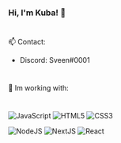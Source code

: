 ### Hi, I'm Kuba! 👋
#
📫 Contact:
- Discord: Sveen#0001
#
🏢 Im working with:
#
![JavaScript](https://img.shields.io/badge/-javascript-black?style=flat-square&logo=javascript) 
![HTML5](https://img.shields.io/badge/-javascript-black?style=flat-square&logo=HTML5) 
![CSS3](https://img.shields.io/badge/-css-black?style=flat-square&logo=CSS3)

![NodeJS](https://img.shields.io/badge/-Nodejs-black?style=flat-square&logo=Node.js)  ![NextJS](https://img.shields.io/badge/-Nextjs-black?style=flat-square&logo=next.js)  ![React](https://img.shields.io/badge/-react-black?style=flat-square&logo=react)

